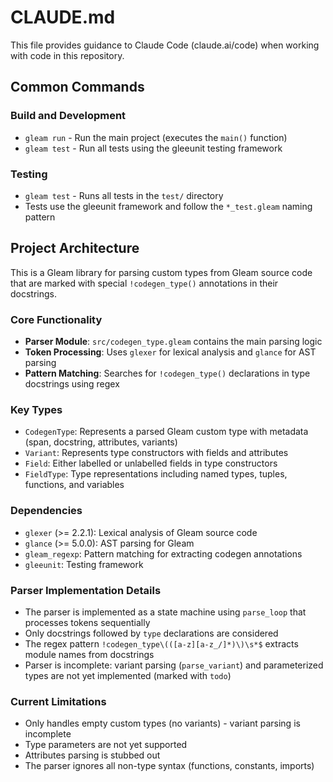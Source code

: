 # CLAUDE.md

This file provides guidance to Claude Code (claude.ai/code) when working with code in this repository.

## Common Commands

### Build and Development
- `gleam run` - Run the main project (executes the `main()` function)
- `gleam test` - Run all tests using the gleeunit testing framework

### Testing
- `gleam test` - Runs all tests in the `test/` directory
- Tests use the gleeunit framework and follow the `*_test.gleam` naming pattern

## Project Architecture

This is a Gleam library for parsing custom types from Gleam source code that are marked with special `!codegen_type()` annotations in their docstrings.

### Core Functionality
- **Parser Module**: `src/codegen_type.gleam` contains the main parsing logic
- **Token Processing**: Uses `glexer` for lexical analysis and `glance` for AST parsing
- **Pattern Matching**: Searches for `!codegen_type()` declarations in type docstrings using regex

### Key Types
- `CodegenType`: Represents a parsed Gleam custom type with metadata (span, docstring, attributes, variants)
- `Variant`: Represents type constructors with fields and attributes
- `Field`: Either labelled or unlabelled fields in type constructors
- `FieldType`: Type representations including named types, tuples, functions, and variables

### Dependencies
- `glexer` (>= 2.2.1): Lexical analysis of Gleam source code
- `glance` (>= 5.0.0): AST parsing for Gleam
- `gleam_regexp`: Pattern matching for extracting codegen annotations
- `gleeunit`: Testing framework

### Parser Implementation Details
- The parser is implemented as a state machine using `parse_loop` that processes tokens sequentially
- Only docstrings followed by `type` declarations are considered
- The regex pattern `!codegen_type\(([a-z][a-z_/]*)\)\s*$` extracts module names from docstrings
- Parser is incomplete: variant parsing (`parse_variant`) and parameterized types are not yet implemented (marked with `todo`)

### Current Limitations
- Only handles empty custom types (no variants) - variant parsing is incomplete
- Type parameters are not yet supported
- Attributes parsing is stubbed out
- The parser ignores all non-type syntax (functions, constants, imports)
